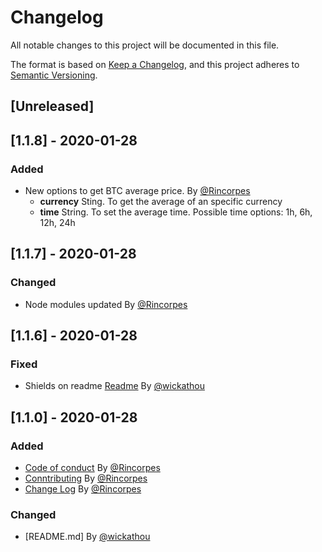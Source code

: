 # Changelog
All notable changes to this project will be documented in this file.

The format is based on [Keep a Changelog](https://keepachangelog.com/en/1.0.0/),
and this project adheres to [Semantic Versioning](https://semver.org/spec/v2.0.0.html).

## [Unreleased]


## [1.1.8] - 2020-01-28
### Added
* New options to get BTC average price. By [@Rincorpes](https://github.com/Rincorpes)
  * **currency** Sting. To get the average of an specific currency
  * **time** String. To set the average time. Possible time options: 1h, 6h, 12h, 24h


## [1.1.7] - 2020-01-28
### Changed
* Node modules updated By [@Rincorpes](https://github.com/Rincorpes)


## [1.1.6] - 2020-01-28
### Fixed
* Shields on readme [Readme](README.md) By [@wickathou](https://github.com/wickathou)

## [1.1.0] - 2020-01-28
### Added
* [Code of conduct](CODE-OF-CONNDUCT.md) By [@Rincorpes](https://github.com/Rincorpes)
* [Conntributing](CONTRIBUTING.md) By [@Rincorpes](https://github.com/Rincorpes)
* [Change Log](CHANGELOG.md) By [@Rincorpes](https://github.com/Rincorpes)
### Changed
* [README.md] By [@wickathou](https://github.com/wickathou)

